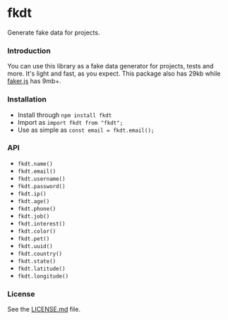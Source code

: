 # fkdt

Generate fake data for projects.

### Introduction

You can use this library as a fake data generator for projects, tests and more. It's light and fast, as you expect. This package also has 29kb while [faker.js](https://github.com/faker-js/faker) has 9mb+.

### Installation

- Install through `npm install fkdt`
- Import as `import fkdt from "fkdt";`
- Use as simple as `const email = fkdt.email();`

### API

- `fkdt.name()`
- `fkdt.email()`
- `fkdt.username()`
- `fkdt.password()`
- `fkdt.ip()`
- `fkdt.age()`
- `fkdt.phone()`
- `fkdt.job()`
- `fkdt.interest()`
- `fkdt.color()`
- `fkdt.pet()`
- `fkdt.uuid()`
- `fkdt.country()`
- `fkdt.state()`
- `fkdt.latitude()`
- `fkdt.longitude()`

### License

See the [LICENSE.md](LICENSE.md) file.
